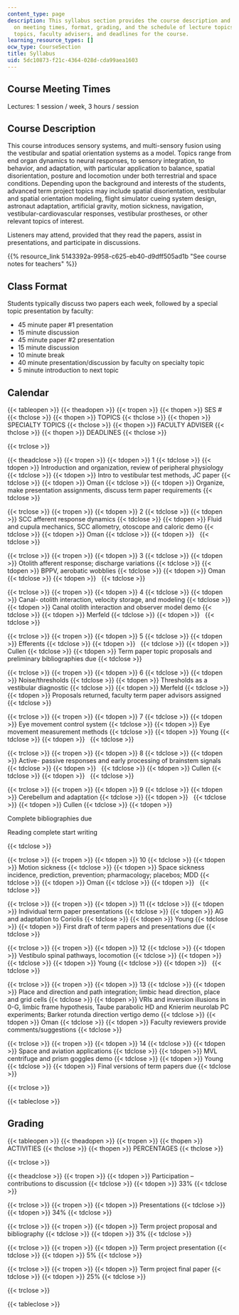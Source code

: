 ```yaml
---
content_type: page
description: This syllabus section provides the course description and information
  on meeting times, format, grading, and the schedule of lecture topics, specialty
  topics, faculty advisers, and deadlines for the course.
learning_resource_types: []
ocw_type: CourseSection
title: Syllabus
uid: 5dc10873-f21c-4364-028d-cda99aea1603
---
```


Course Meeting Times
--------------------

Lectures: 1 session / week, 3 hours / session

Course Description
------------------

This course introduces sensory systems, and multi-sensory fusion using the vestibular and spatial orientation systems as a model. Topics range from end organ dynamics to neural responses, to sensory integration, to behavior, and adaptation, with particular application to balance, spatial disorientation, posture and locomotion under both terrestrial and space conditions. Depending upon the background and interests of the students, advanced term project topics may include spatial disorientation, vestibular and spatial orientation modeling, flight simulator cueing system design, astronaut adaptation, artificial gravity, motion sickness, navigation, vestibular-cardiovascular responses, vestibular prostheses, or other relevant topics of interest.

Listeners may attend, provided that they read the papers, assist in presentations, and participate in discussions.

{{% resource_link 5143392a-9958-c625-eb40-d9dff505ad1b "See course notes for teachers" %}}

Class Format
------------

Students typically discuss two papers each week, followed by a special topic presentation by faculty:

*   45 minute paper #1 presentation
*   15 minute discussion
*   45 minute paper #2 presentation
*   15 minute discussion
*   10 minute break
*   40 minute presentation/discussion by faculty on specialty topic
*   5 minute introduction to next topic

Calendar
--------

{{< tableopen >}}
{{< theadopen >}}
{{< tropen >}}
{{< thopen >}}
SES #
{{< thclose >}}
{{< thopen >}}
TOPICS
{{< thclose >}}
{{< thopen >}}
SPECIALTY TOPICS
{{< thclose >}}
{{< thopen >}}
FACULTY ADVISER
{{< thclose >}}
{{< thopen >}}
DEADLINES
{{< thclose >}}

{{< trclose >}}

{{< theadclose >}}
{{< tropen >}}
{{< tdopen >}}
1
{{< tdclose >}}
{{< tdopen >}}
Introduction and organization, review of peripheral physiology
{{< tdclose >}}
{{< tdopen >}}
Intro to vestibular test methods, JC paper
{{< tdclose >}}
{{< tdopen >}}
Oman
{{< tdclose >}}
{{< tdopen >}}
Organize, make presentation assignments, discuss term paper requirements
{{< tdclose >}}

{{< trclose >}}
{{< tropen >}}
{{< tdopen >}}
2
{{< tdclose >}}
{{< tdopen >}}
SCC afferent response dynamics
{{< tdclose >}}
{{< tdopen >}}
Fluid and cupula mechanics, SCC allometry, otoscope and caloric demo
{{< tdclose >}}
{{< tdopen >}}
Oman
{{< tdclose >}}
{{< tdopen >}}
 
{{< tdclose >}}

{{< trclose >}}
{{< tropen >}}
{{< tdopen >}}
3
{{< tdclose >}}
{{< tdopen >}}
Otolith afferent response; discharge variations
{{< tdclose >}}
{{< tdopen >}}
BPPV, aerobatic wobblies
{{< tdclose >}}
{{< tdopen >}}
Oman
{{< tdclose >}}
{{< tdopen >}}
 
{{< tdclose >}}

{{< trclose >}}
{{< tropen >}}
{{< tdopen >}}
4
{{< tdclose >}}
{{< tdopen >}}
Canal- otolith interaction, velocity storage, and modeling
{{< tdclose >}}
{{< tdopen >}}
Canal otolith interaction and observer model demo
{{< tdclose >}}
{{< tdopen >}}
Merfeld
{{< tdclose >}}
{{< tdopen >}}
 
{{< tdclose >}}

{{< trclose >}}
{{< tropen >}}
{{< tdopen >}}
5
{{< tdclose >}}
{{< tdopen >}}
Efferents
{{< tdclose >}}
{{< tdopen >}}
 
{{< tdclose >}}
{{< tdopen >}}
Cullen
{{< tdclose >}}
{{< tdopen >}}
Term paper topic proposals and preliminary bibliographies due
{{< tdclose >}}

{{< trclose >}}
{{< tropen >}}
{{< tdopen >}}
6
{{< tdclose >}}
{{< tdopen >}}
Noise/thresholds
{{< tdclose >}}
{{< tdopen >}}
Thresholds as a vestibular diagnostic
{{< tdclose >}}
{{< tdopen >}}
Merfeld
{{< tdclose >}}
{{< tdopen >}}
Proposals returned, faculty term paper advisors assigned
{{< tdclose >}}

{{< trclose >}}
{{< tropen >}}
{{< tdopen >}}
7
{{< tdclose >}}
{{< tdopen >}}
Eye movement control system
{{< tdclose >}}
{{< tdopen >}}
Eye movement measurement methods
{{< tdclose >}}
{{< tdopen >}}
Young
{{< tdclose >}}
{{< tdopen >}}
 
{{< tdclose >}}

{{< trclose >}}
{{< tropen >}}
{{< tdopen >}}
8
{{< tdclose >}}
{{< tdopen >}}
Active- passive responses and early processing of brainstem signals
{{< tdclose >}}
{{< tdopen >}}
 
{{< tdclose >}}
{{< tdopen >}}
Cullen
{{< tdclose >}}
{{< tdopen >}}
 
{{< tdclose >}}

{{< trclose >}}
{{< tropen >}}
{{< tdopen >}}
9
{{< tdclose >}}
{{< tdopen >}}
Cerebellum and adaptation
{{< tdclose >}}
{{< tdopen >}}
 
{{< tdclose >}}
{{< tdopen >}}
Cullen
{{< tdclose >}}
{{< tdopen >}}


Complete bibliographies due

Reading complete start writing


{{< tdclose >}}

{{< trclose >}}
{{< tropen >}}
{{< tdopen >}}
10
{{< tdclose >}}
{{< tdopen >}}
Motion sickness
{{< tdclose >}}
{{< tdopen >}}
Space sickness incidence, prediction, prevention; pharmacology; placebos; MDD
{{< tdclose >}}
{{< tdopen >}}
Oman
{{< tdclose >}}
{{< tdopen >}}
 
{{< tdclose >}}

{{< trclose >}}
{{< tropen >}}
{{< tdopen >}}
11
{{< tdclose >}}
{{< tdopen >}}
Individual term paper presentations
{{< tdclose >}}
{{< tdopen >}}
AG and adaptation to Coriolis
{{< tdclose >}}
{{< tdopen >}}
Young
{{< tdclose >}}
{{< tdopen >}}
First draft of term papers and presentations due
{{< tdclose >}}

{{< trclose >}}
{{< tropen >}}
{{< tdopen >}}
12
{{< tdclose >}}
{{< tdopen >}}
Vestibulo spinal pathways, locomotion
{{< tdclose >}}
{{< tdopen >}}
 
{{< tdclose >}}
{{< tdopen >}}
Young
{{< tdclose >}}
{{< tdopen >}}
 
{{< tdclose >}}

{{< trclose >}}
{{< tropen >}}
{{< tdopen >}}
13
{{< tdclose >}}
{{< tdopen >}}
Place and direction and path integration; limbic head direction, place and grid cells
{{< tdclose >}}
{{< tdopen >}}
VRIs and inversion illusions in 0-G, limbic frame hypothesis, Taube parabolic HD and Knierim neurolab PC experiments; Barker rotunda direction vertigo demo
{{< tdclose >}}
{{< tdopen >}}
Oman
{{< tdclose >}}
{{< tdopen >}}
Faculty reviewers provide comments/suggestions
{{< tdclose >}}

{{< trclose >}}
{{< tropen >}}
{{< tdopen >}}
14
{{< tdclose >}}
{{< tdopen >}}
Space and aviation applications
{{< tdclose >}}
{{< tdopen >}}
MVL centrifuge and prism goggles demo
{{< tdclose >}}
{{< tdopen >}}
Young
{{< tdclose >}}
{{< tdopen >}}
Final versions of term papers due
{{< tdclose >}}

{{< trclose >}}

{{< tableclose >}}

Grading
-------

{{< tableopen >}}
{{< theadopen >}}
{{< tropen >}}
{{< thopen >}}
ACTIVITIES
{{< thclose >}}
{{< thopen >}}
PERCENTAGES
{{< thclose >}}

{{< trclose >}}

{{< theadclose >}}
{{< tropen >}}
{{< tdopen >}}
Participation – contributions to discussion
{{< tdclose >}}
{{< tdopen >}}
33%
{{< tdclose >}}

{{< trclose >}}
{{< tropen >}}
{{< tdopen >}}
Presentations
{{< tdclose >}}
{{< tdopen >}}
34%
{{< tdclose >}}

{{< trclose >}}
{{< tropen >}}
{{< tdopen >}}
Term project proposal and bibliography
{{< tdclose >}}
{{< tdopen >}}
3%
{{< tdclose >}}

{{< trclose >}}
{{< tropen >}}
{{< tdopen >}}
Term project presentation
{{< tdclose >}}
{{< tdopen >}}
5%
{{< tdclose >}}

{{< trclose >}}
{{< tropen >}}
{{< tdopen >}}
Term project final paper
{{< tdclose >}}
{{< tdopen >}}
25%
{{< tdclose >}}

{{< trclose >}}

{{< tableclose >}}